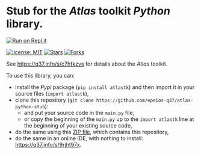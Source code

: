 # Stub for the *Atlas* toolkit *Python* library.

[![Run on Repl.it](https://q37.info/s/kpm7xhfm.png)](https://q37.info/s/9rjht97x)

[![license: MIT](https://img.shields.io/github/license/epeios-q37/atlas-python-stub?color=yellow&style=for-the-badge)](https://github.com/epeios-q37/atlas-python-stun/blob/master/LICENSE)
[![Stars](https://img.shields.io/github/stars/epeios-q37/atlas-python-stub.svg?style=for-the-badge)](https://github.com/epeios-q37/atlas-python-stub/stargazers)
[![Forks](https://img.shields.io/github/forks/epeios-q37/atlas-python-stub.svg?style=for-the-badge)](https://github.com/epeios-q37/atlas-python-stub/network/members)

See https://q37.info/s/c7hfkzvs for details about the *Atlas* toolkit.

To use this library, you can:

- install the *Pypi* package (`pip install atlastk`) and then import it in your source files (`import atlastk`),
- clone this repository (`git clone https://github.com/epeios-q37/atlas-python-stub`):
  - and put your source code in the `main.py` file,
  - or copy the beginning of the `main.py` up to the `import atlastk` line at the beginning of your existing source code,
- do the same using this [ZIP file](https://q37.info/s/7w3tcjnr), which contains this repository,
- do the same in an online IDE, with nothing to install: <https://q37.info/s/9rjht97x>.
